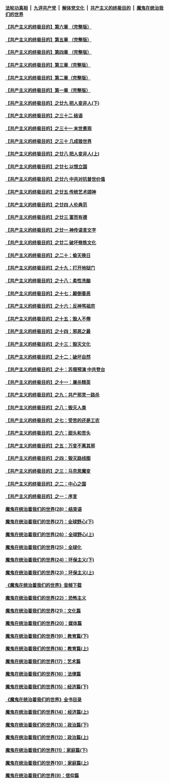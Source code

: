####  [法轮功真相](../../../../basic/blob/master/README.md?t=02132026) &nbsp;|&nbsp; [九评共产党](../../../../9ping.md/blob/master/README.md?t=02132026) &nbsp;|&nbsp; [解体党文化](../../../../jtdwh.md/blob/master/README.md?t=02132026)  &nbsp;|&nbsp; [共产主义的终极目的](../../../../gczydzjmd.md/blob/master/README.md?t=02132026) &nbsp;|&nbsp; [魔鬼在统治我们的世界](../../../../mgztzwmdsj.md/blob/master/README.md?t=02132026) 

#### [【共产主义的终极目的】第六章 （完整版）](../pages/nsc422/n11428913.md?t=02132026) 

#### [【共产主义的终极目的】第五章 （完整版）](../pages/nsc422/n11428912.md?t=02132026) 

#### [【共产主义的终极目的】第四章 （完整版）](../pages/nsc422/n11428907.md?t=02132026) 

#### [【共产主义的终极目的】第三章（完整版）](../pages/nsc422/n11428848.md?t=02132026) 

#### [【共产主义的终极目的】第二章（完整版）](../pages/nsc422/n11428831.md?t=02132026) 

#### [【共产主义的终极目的】第一章（完整版）](../pages/nsc422/n11417651.md?t=02132026) 

#### [【共产主义的终极目的】之廿九 把人变非人(下)](../pages/nsc422/n11344140.md?t=02132026) 

#### [【共产主义的终极目的】之三十二 结语](../pages/nsc422/n11360535.md?t=02132026) 

#### [【共产主义的终极目的】之三十一 末世景观](../pages/nsc422/n11351129.md?t=02132026) 

#### [【共产主义的终极目的】之三十 几成狼世界](../pages/nsc422/n11348280.md?t=02132026) 

#### [【共产主义的终极目的】之廿八 把人变非人(上)](../pages/nsc422/n11340492.md?t=02132026) 

#### [【共产主义的终极目的】之廿七 以恨立国](../pages/nsc422/n11336944.md?t=02132026) 

#### [【共产主义的终极目的】之廿六 中共对抗普世价值](../pages/nsc422/n11324785.md?t=02132026) 

#### [【共产主义的终极目的】之廿五 传统艺术颂神](../pages/nsc422/n11296396.md?t=02132026) 

#### [【共产主义的终极目的】之廿四 人伦典范](../pages/nsc422/n11296397.md?t=02132026) 

#### [【共产主义的终极目的】之廿三 富而有德](../pages/nsc422/n11283598.md?t=02132026) 

#### [【共产主义的终极目的】之廿一 神传语言文字](../pages/nsc422/n11263265.md?t=02132026) 

#### [【共产主义的终极目的】之廿二 破坏修炼文化](../pages/nsc422/n11245728.md?t=02132026) 

#### [【共产主义的终极目的】之二十：偷天换日](../pages/nsc422/n11238846.md?t=02132026) 

#### [【共产主义的终极目的】之十九：打开地狱门](../pages/nsc422/n11206376.md?t=02132026) 

#### [【共产主义的终极目的】之十八：柔性洗脑](../pages/nsc422/n11199994.md?t=02132026) 

#### [【共产主义的终极目的】之十七：颠倒善恶](../pages/nsc422/n11179782.md?t=02132026) 

#### [【共产主义的终极目的】之十六：反神骂祖宗](../pages/nsc422/n11166798.md?t=02132026) 

#### [【共产主义的终极目的】之十五：毁人不倦](../pages/nsc422/n11166792.md?t=02132026) 

#### [【共产主义的终极目的】之十四：邪恶之最](../pages/nsc422/n11150249.md?t=02132026) 

#### [【共产主义的终极目的】之十三：毁灭文化](../pages/nsc422/n11135227.md?t=02132026) 

#### [【共产主义的终极目的】之十二：破坏自然](../pages/nsc422/n11135214.md?t=02132026) 

#### [【共产主义的终极目的】之十：苏俄预演 中共登台](../pages/nsc422/n11118424.md?t=02132026) 

#### [【共产主义的终极目的】之十一：屠杀精英](../pages/nsc422/n11118442.md?t=02132026) 

#### [【共产主义的终极目的】之九：共产邪灵一路杀](../pages/nsc422/n11114139.md?t=02132026) 

#### [【共产主义的终极目的】之八：毁灭人类](../pages/nsc422/n11108503.md?t=02132026) 

#### [【共产主义的终极目的】之七：受苦的还是工农](../pages/nsc422/n11101809.md?t=02132026) 

#### [【共产主义的终极目的】之六：甜头和苦头](../pages/nsc422/n11096971.md?t=02132026) 

#### [【共产主义的终极目的】之五：万变不离其邪](../pages/nsc422/n11091285.md?t=02132026) 

#### [【共产主义的终极目的】之四：毁灭路线图](../pages/nsc422/n11086284.md?t=02132026) 

#### [【共产主义的终极目的】之三：马克思魔变](../pages/nsc422/n11061941.md?t=02132026) 

#### [【共产主义的终极目的】之二：中心之国](../pages/nsc422/n11047728.md?t=02132026) 

#### [【共产主义的终极目的】之一：序言](../pages/nsc422/n11086077.md?t=02132026) 

#### [魔鬼在统治着我们的世界(28)：结束语](../pages/nsc422/n10936246.md?t=02132026) 

#### [魔鬼在统治着我们的世界(27)：全球野心(下)](../pages/nsc422/n10928319.md?t=02132026) 

#### [魔鬼在统治着我们的世界(26)：全球野心(上)](../pages/nsc422/n10900318.md?t=02132026) 

#### [魔鬼在统治着我们的世界(25)：全球化](../pages/nsc422/n10788205.md?t=02132026) 

#### [魔鬼在统治着我们的世界(24)：环保主义(下)](../pages/nsc422/n10695307.md?t=02132026) 

#### [魔鬼在统治着我们的世界(23)：环保主义(上)](../pages/nsc422/n10688613.md?t=02132026) 

#### [《魔鬼在统治着我们的世界》音频下载](../pages/nsc422/n10635553.md?t=02132026) 

#### [魔鬼在统治着我们的世界(22)：恐怖主义](../pages/nsc422/n10614727.md?t=02132026) 

#### [魔鬼在统治着我们的世界(21)：文化篇](../pages/nsc422/n10597706.md?t=02132026) 

#### [魔鬼在统治着我们的世界(20)：媒体篇](../pages/nsc422/n10586579.md?t=02132026) 

#### [魔鬼在统治着我们的世界(19)：教育篇(下)](../pages/nsc422/n10564808.md?t=02132026) 

#### [魔鬼在统治着我们的世界(18)：教育篇(上)](../pages/nsc422/n10526970.md?t=02132026) 

#### [魔鬼在统治着我们的世界(17)：艺术篇](../pages/nsc422/n10499093.md?t=02132026) 

#### [魔鬼在统治着我们的世界(16)：法律篇](../pages/nsc422/n10485969.md?t=02132026) 

#### [魔鬼在统治着我们的世界(15)：经济篇(下)](../pages/nsc422/n10469975.md?t=02132026) 

#### [《魔鬼在统治着我们的世界》全书目录](../pages/nsc422/n10464261.md?t=02132026) 

#### [魔鬼在统治着我们的世界(14)：经济篇(上)](../pages/nsc422/n10457370.md?t=02132026) 

#### [魔鬼在统治着我们的世界(13)：政治篇(下)](../pages/nsc422/n10448270.md?t=02132026) 

#### [魔鬼在统治着我们的世界(12)：政治篇(上)](../pages/nsc422/n10444576.md?t=02132026) 

#### [魔鬼在统治着我们的世界(11)：家庭篇(下)](../pages/nsc422/n10440961.md?t=02132026) 

#### [魔鬼在统治着我们的世界(10)：家庭篇(上)](../pages/nsc422/n10435448.md?t=02132026) 

#### [魔鬼在统治着我们的世界(9)：信仰篇](../pages/nsc422/n10432159.md?t=02132026) 

